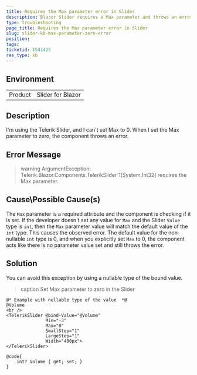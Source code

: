 ```yaml
---
title: Requires the Max parameter error in Slider
description: Blazor Slider requires a Max parameter and throws an error if zero is set.
type: troubleshooting
page_title: Requires the Max parameter error in Slider
slug: slider-kb-max-parameter-zero-error
position: 
tags: 
ticketid: 1541425
res_type: kb
---
```


## Environment
<table>
	<tbody>
		<tr>
			<td>Product</td>
			<td>Slider for Blazor</td>
		</tr>
	</tbody>
</table>


## Description
I'm using the Telerik Slider, and I can't set Max to 0. When I set the Max parameter to zero, the component throws an error.

## Error Message
>warning ArgumentException: Telerik.Blazor.Components.TelerikSlider`1[System.Int32] requires the Max parameter.

## Cause\Possible Cause(s)
The `Max` parameter is a required attribute and the component is checking if it is set. If the developer doesn't set any value for `Max` and the Slider `Value` type is `int`, then the `Max` parameter value will match the default value of the `int` type. This causes the observed error. The default value for the non-nullable `int` type is 0, and when you explicitly set `Max` to 0, the component acts like there is no parameter value set and still throws the error.

## Solution
You can avoid this exception by using a nullable type of the bound value.

>caption Set Max parameter to zero in the Slider

````CSHTML
@* Example with nullable type of the value  *@
@Volume
<br />
<TelerikSlider @bind-Value="@Volume"
               Min="-3"
               Max="0"
               SmallStep="1"
               LargeStep="1"
               Width="400px">
</TelerikSlider>

@code{
    int? Volume { get; set; }
}
````

